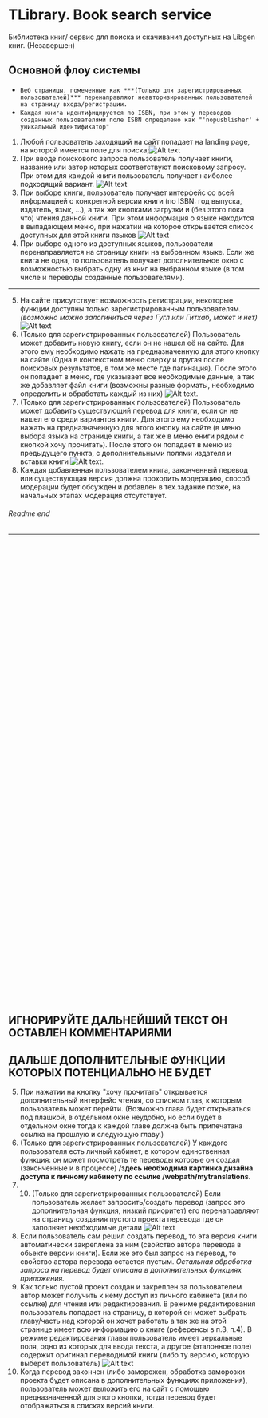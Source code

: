 # TLibrary. Book search service

Библиотека книг/ сервис для поиска и скачивания доступных на Libgen книг. (Незавершен)


## Основной флоу системы

- `Веб страницы, помеченные как ***(Только для зарегистрированных пользователей)*** перенаправляют неавторизированных пользователей на страницу входа/регистрации.`
- `Каждая книга идентифицируется по ISBN, при этом у переводов созданных пользователями поле ISBN определено как "'nopusblisher' + уникальный идентификатор"`
1. Любой пользователь заходящий на сайт попадает на landing page, на которой имеется поле для поиска;![Alt text](https://i.imgur.com/frCfljS.jpg "/webpath")
2. При вводе поискового запроса пользователь получает книги, название или автор которых соответствуют поисковому запросу. При этом для каждой книги пользователь получает наиболее подходящий вариант. ![Alt text](https://i.imgur.com/yxcfl3e.jpg "/webpath?search=''") 
3. При выборе книги, пользователь получает интерфейс со всей информацией о конкретной версии книги (по ISBN: год выпуска, издатель, язык, ...), а так же кнопками загрузки и (без этого пока что) чтения данной книги. При этом информация о языке находится в выпадающем меню, при нажатии на которое открывается список доступных для этой книги языков ![Alt text](https://i.imgur.com/kawKidh.jpg "/webpath/book/:bookISBN")
4. При выборе одного из доступных языков, пользователи перенаправляется на страницу книги на выбранном языке. Если же книга не одна, то пользователь получает дополнительное окно с возможностью выбрать одну из книг на выбранном языке (в том числе и переводы созданные пользователями).



---


5.  На сайте присутствует возможность регистрации, некоторые функции доступны только зарегистрированным пользователям. _(возможно можно залогиниться через Гугл или Гитхаб, может и нет)_ ![Alt text](https://www.vedamo.com/wp-content/uploads/2017/09/Login-and-Login-with-Google-options-IMG.png "/webpath/signin")
15. (Только для зарегистрированных пользователей) Пользователь может добавить новую книгу, если он не нашел её на сайте. Для этого ему необходимо нажать на предназначенную для этого кнопку на сайте (Одна в контекстном меню сверху и другая после поисковых результатов, в том же месте где пагинация). После этого он попадает в меню, где указывает все необходимые данные, а так же добавляет файл книги (возможны разные форматы, необходимо определить и обработать каждый из них) ![Alt text](https://i.imgur.com/jwUUajZ.jpg "/webpath/book/new/book").  
16. (Только для зарегистрированных пользователей) Пользователь может добавить существующий перевод для книги, если он не нашел его среди вариантов книги. Для этого ему необходимо нажать на предназначенную для этого кнопку на сайте (в меню выбора языка на странице книги, а так же в меню ениги рядом с кнопкой хочу прочитать). После этого он попадает в меню из предыдущего пункта, с дополнительными полями издателя и вставки книги ![Alt text](https://i.imgur.com/jwUUajZ.jpg "/webpath/book/new/variant"). 
17. Каждая добавленная пользователем книга, законченный перевод или существующая версия должна проходить модерацию, способ модерации будет обсужден и добавлен в тех.задание позже, на начальных этапах модерация отсутствует.

###### Readme end
---



<br/><br/><br/><br/><br/><br/><br/><br/><br/>
<br/><br/><br/><br/><br/><br/><br/><br/><br/>
<br/><br/><br/><br/><br/><br/><br/><br/><br/>
<br/><br/><br/><br/><br/><br/><br/><br/><br/>
<br/><br/><br/><br/><br/><br/><br/><br/><br/>
<br/><br/><br/><br/><br/><br/><br/><br/><br/>




ИГНОРИРУЙТЕ ДАЛЬНЕЙШИЙ ТЕКСТ ОН ОСТАВЛЕН КОММЕНТАРИЯМИ 
---
## ДАЛЬШЕ ДОПОЛНИТЕЛЬНЫЕ ФУНКЦИИ КОТОРЫХ ПОТЕНЦИАЛЬНО НЕ БУДЕТ
5.  При нажатии на кнопку "хочу прочитать" открывается дополнительный интерфейс чтения, со списком глав, к которым пользователь может перейти. (Возможно глава будет открываться под плашкой, в отдельном окне неудобно, но если будет в отдельном окне тогда к каждой главе должна быть припечатана ссылка на прошлую и следующую главу.) 
6.  (Только для зарегистрированных пользователей) У каждого пользователя есть личный кабинет, в котором единственная функция: он может посмотреть те переводы которые он создал (законченные и в процессе) **/здесь необходима картинка дизайна доступа к личному кабинету по ссылке /webpath/mytranslations**.
7.  10. (Только для зарегистрированных пользователей) Если пользователь желает запросить/создать перевод (запрос это дополнительная функция, низкий приоритет) его перенаправляют на страницу создания пустого проекта перевода где он заполняет необходимые детали  ![Alt text](https://i.imgur.com/jwUUajZ.jpg "/webpath/book/new/translation")
12. Если пользователь сам решил создать перевод, то эта версия книги автоматически закреплена за ним (свойство автора перевода в обьекте версии книги). Если же это был запрос на перевод, то свойство автора перевода остается пустым. *Остальная обработка запроса на перевод будет описана в дополнительных функциях приложения.*
13. Как только пустой проект создан и закреплен за пользователем автор может получить к нему доступ из личного кабинета (или по ссылке) для чтения или редактирования. В режиме редактирования пользователь попадает на страницу, в которой он может выбрать главу/часть над которой он хочет работать  а так же на этой странице имеет всю информацию о книге (референсы в п.3, п.4). В режиме редактирования главы пользователь имеет зеркальные поля, одно из которых для ввода текста, а другое (эталонное поле) содержит оригинал переводимой книги (либо ту версию, которую выберет пользователь) ![Alt text](https://i.imgur.com/EX4Gf0U.jpg "/webpath/book/:bookID/edit") 
14. Когда перевод закончен (либо заморожен, обработка заморозки проекта будет описана в дополнительных функциях приложения), пользователь может выложить его на сайт с помощью предназначенной для этого кнопки, тогда перевод будет отображаться в списках версий книги. 